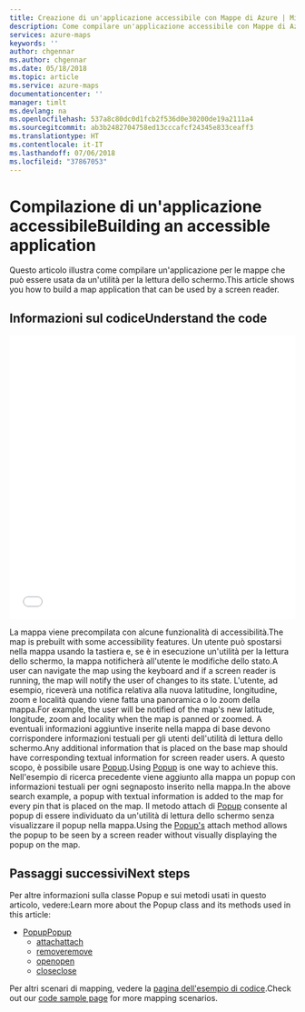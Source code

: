```yaml
---
title: Creazione di un'applicazione accessibile con Mappe di Azure | Microsoft Docs
description: Come compilare un'applicazione accessibile con Mappe di Azure
services: azure-maps
keywords: ''
author: chgennar
ms.author: chgennar
ms.date: 05/18/2018
ms.topic: article
ms.service: azure-maps
documentationcenter: ''
manager: timlt
ms.devlang: na
ms.openlocfilehash: 537a8c80dc0d1fcb2f536d0e30200de19a2111a4
ms.sourcegitcommit: ab3b2482704758ed13cccafcf24345e833ceaff3
ms.translationtype: HT
ms.contentlocale: it-IT
ms.lasthandoff: 07/06/2018
ms.locfileid: "37867053"
---
```

# <a name="building-an-accessible-application"></a><span data-ttu-id="7227a-103">Compilazione di un'applicazione accessibile</span><span class="sxs-lookup"><span data-stu-id="7227a-103">Building an accessible application</span></span>

<span data-ttu-id="7227a-104">Questo articolo illustra come compilare un'applicazione per le mappe che può essere usata da un'utilità per la lettura dello schermo.</span><span class="sxs-lookup"><span data-stu-id="7227a-104">This article shows you how to build a map application that can be used by a screen reader.</span></span>

## <a name="understand-the-code"></a><span data-ttu-id="7227a-105">Informazioni sul codice</span><span class="sxs-lookup"><span data-stu-id="7227a-105">Understand the code</span></span>

<iframe height='500' scrolling='no' title='Creare un'applicazione accessibile' src='//codepen.io/azuremaps/embed/ZoVyZQ/?height=504&theme-id=0&default-tab=js,result&embed-version=2&editable=true' frameborder='no' allowtransparency='true' allowfullscreen='true' style='width: 100%;'>See the Pen <a href='https://codepen.io/azuremaps/pen/ZoVyZQ/'>Creare un'applicazione accessibile</a> by Azure Maps (<a href='https://codepen.io/azuremaps'>@azuremaps</a>) on <a href='https://codepen.io'>CodePen</a>.
</iframe>

<span data-ttu-id="7227a-108">La mappa viene precompilata con alcune funzionalità di accessibilità.</span><span class="sxs-lookup"><span data-stu-id="7227a-108">The map is prebuilt with some accessibility features.</span></span> <span data-ttu-id="7227a-109">Un utente può spostarsi nella mappa usando la tastiera e, se è in esecuzione un'utilità per la lettura dello schermo, la mappa notificherà all'utente le modifiche dello stato.</span><span class="sxs-lookup"><span data-stu-id="7227a-109">A user can navigate the map using the keyboard and if a screen reader is running, the map will notify the user of changes to its state.</span></span> <span data-ttu-id="7227a-110">L'utente, ad esempio, riceverà una notifica relativa alla nuova latitudine, longitudine, zoom e località quando viene fatta una panoramica o lo zoom della mappa.</span><span class="sxs-lookup"><span data-stu-id="7227a-110">For example, the user will be notified of the map's new latitude, longitude, zoom and locality when the map is panned or zoomed.</span></span> <span data-ttu-id="7227a-111">A eventuali informazioni aggiuntive inserite nella mappa di base devono corrispondere informazioni testuali per gli utenti dell'utilità di lettura dello schermo.</span><span class="sxs-lookup"><span data-stu-id="7227a-111">Any additional information that is placed on the base map should have corresponding textual information for screen reader users.</span></span> <span data-ttu-id="7227a-112">A questo scopo, è possibile usare [Popup](https://docs.microsoft.com/javascript/api/azure-maps-javascript/popup?view=azure-iot-typescript-latest).</span><span class="sxs-lookup"><span data-stu-id="7227a-112">Using [Popup](https://docs.microsoft.com/javascript/api/azure-maps-javascript/popup?view=azure-iot-typescript-latest) is one way to achieve this.</span></span> <span data-ttu-id="7227a-113">Nell'esempio di ricerca precedente viene aggiunto alla mappa un popup con informazioni testuali per ogni segnaposto inserito nella mappa.</span><span class="sxs-lookup"><span data-stu-id="7227a-113">In the above search example, a popup with textual information is added to the map for every pin that is placed on the map.</span></span> <span data-ttu-id="7227a-114">Il metodo attach di [Popup](https://docs.microsoft.com/javascript/api/azure-maps-javascript/popup?view=azure-iot-typescript-latest) consente al popup di essere individuato da un'utilità di lettura dello schermo senza visualizzare il popup nella mappa.</span><span class="sxs-lookup"><span data-stu-id="7227a-114">Using the [Popup's](https://docs.microsoft.com/javascript/api/azure-maps-javascript/popup?view=azure-iot-typescript-latest) attach method allows the popup to be seen by a screen reader without visually displaying the popup on the map.</span></span>

## <a name="next-steps"></a><span data-ttu-id="7227a-115">Passaggi successivi</span><span class="sxs-lookup"><span data-stu-id="7227a-115">Next steps</span></span>

<span data-ttu-id="7227a-116">Per altre informazioni sulla classe Popup e sui metodi usati in questo articolo, vedere:</span><span class="sxs-lookup"><span data-stu-id="7227a-116">Learn more about the Popup class and its methods used in this article:</span></span>

* [<span data-ttu-id="7227a-117">Popup</span><span class="sxs-lookup"><span data-stu-id="7227a-117">Popup</span></span>](https://docs.microsoft.com/javascript/api/azure-maps-javascript/popup?view=azure-iot-typescript-latest)
    * [<span data-ttu-id="7227a-118">attach</span><span class="sxs-lookup"><span data-stu-id="7227a-118">attach</span></span>](https://docs.microsoft.com/javascript/api/azure-maps-javascript/popup?view=azure-iot-typescript-latest#attach)
    * [<span data-ttu-id="7227a-119">remove</span><span class="sxs-lookup"><span data-stu-id="7227a-119">remove</span></span>](https://docs.microsoft.com/javascript/api/azure-maps-javascript/popup?view=azure-iot-typescript-latest#remove)
    * [<span data-ttu-id="7227a-120">open</span><span class="sxs-lookup"><span data-stu-id="7227a-120">open</span></span>](https://docs.microsoft.com/javascript/api/azure-maps-javascript/popup?view=azure-iot-typescript-latest#open)
    * [<span data-ttu-id="7227a-121">close</span><span class="sxs-lookup"><span data-stu-id="7227a-121">close</span></span>](https://docs.microsoft.com/javascript/api/azure-maps-javascript/popup?view=azure-iot-typescript-latest#close)

<span data-ttu-id="7227a-122">Per altri scenari di mapping, vedere la [pagina dell'esempio di codice](http://aka.ms/AzureMapsSamples).</span><span class="sxs-lookup"><span data-stu-id="7227a-122">Check out our [code sample page](http://aka.ms/AzureMapsSamples) for more mapping scenarios.</span></span>